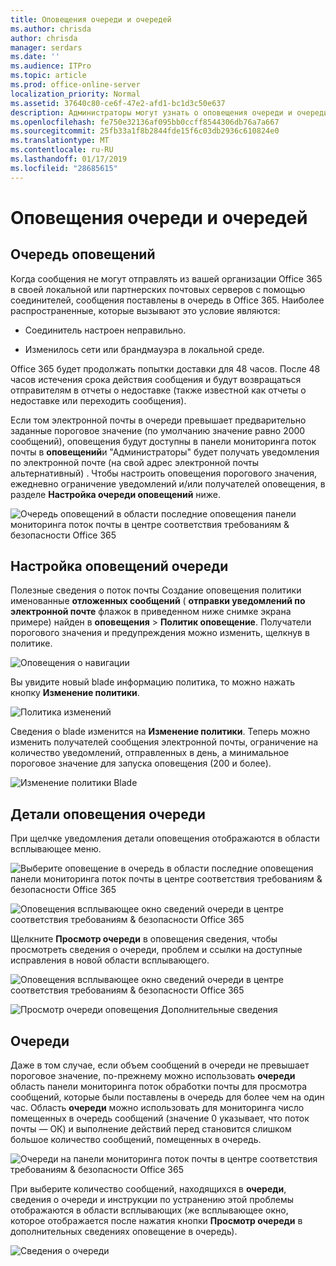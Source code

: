 ```yaml
---
title: Оповещения очереди и очередей
ms.author: chrisda
author: chrisda
manager: serdars
ms.date: ''
ms.audience: ITPro
ms.topic: article
ms.prod: office-online-server
localization_priority: Normal
ms.assetid: 37640c80-ce6f-47e2-afd1-bc1d3c50e637
description: Администраторы могут узнать о оповещения очереди и очереди на панели мониторинга поток почты в центре соответствия требованиям & безопасности Office 365.
ms.openlocfilehash: fe750e32136af095bb0ccff8544306db76a7a667
ms.sourcegitcommit: 25fb33a1f8b2844fde15f6c03db2936c610824e0
ms.translationtype: MT
ms.contentlocale: ru-RU
ms.lasthandoff: 01/17/2019
ms.locfileid: "28685615"
---
```

# <a name="queue-alerts-and-queues"></a>Оповещения очереди и очередей

## <a name="queue-alerts"></a>Очередь оповещений

Когда сообщения не могут отправлять из вашей организации Office 365 в своей локальной или партнерских почтовых серверов с помощью соединителей, сообщения поставлены в очередь в Office 365. Наиболее распространенные, которые вызывают это условие являются:

- Соединитель настроен неправильно.

- Изменилось сети или брандмауэра в локальной среде.

Office 365 будет продолжать попытки доставки для 48 часов. После 48 часов истечения срока действия сообщения и будут возвращаться отправителям в отчеты о недоставке (также известной как отчеты о недоставке или переходить сообщения).

Если том электронной почты в очереди превышает предварительно заданные пороговое значение (по умолчанию значение равно 2000 сообщений), оповещения будут доступны в панели мониторинга поток почты в **оповещений**и "Администраторы" будет получать уведомления по электронной почте (на свой адрес электронной почты альтернативный) . Чтобы настроить оповещения порогового значения, ежедневно ограничение уведомлений и/или получателей оповещения, в разделе **Настройка очереди оповещений** ниже.

![Очередь оповещений в области последние оповещения панели мониторинга поток почты в центре соответствия требованиям & безопасности Office 365](media/5fc4a51c-6118-4270-960b-c6b176ef94ae.png)

## <a name="customize-queue-alerts"></a>Настройка оповещений очереди

Полезные сведения о поток почты Создание оповещения политики именованные **отложенных сообщений** ( **отправки уведомлений по электронной почте** флажок в приведенном ниже снимке экрана примере) найден в **оповещения** \> **Политик оповещение**. Получатели порогового значения и предупреждения можно изменить, щелкнув в политике.

![Оповещения о навигации](media/efb95976-9e0b-484e-a2fd-093c5bc7a40f.png)

Вы увидите новый blade информацию политика, то можно нажать кнопку **Изменение политики**.

![Политика изменений ](media/ed2aceae-3ee2-4849-a17e-87915987a7dd.png)

Сведения о blade изменится на **Изменение политики**. Теперь можно изменить получателей сообщения электронной почты, ограничение на количество уведомлений, отправленных в день, а минимальное пороговое значение для запуска оповещения (200 и более).

![Изменение политики Blade](media/c657cc74-7867-474c-b2c9-dc478449f990.png)

## <a name="queue-alert-details"></a>Детали оповещения очереди

При щелчке уведомления детали оповещения отображаются в области всплывающее меню.

![Выберите оповещение в очередь в области последние оповещения панели мониторинга поток почты в центре соответствия требованиям & безопасности Office 365](media/1f6b0e96-5b2c-41ef-9684-9d813b3fabe6.png)

![Оповещения всплывающее окно сведений очереди в центре соответствия требованиям & безопасности Office 365](media/105c8fff-912f-4763-8806-2740ebdecd4b.png)

Щелкните **Просмотр очереди** в оповещения сведения, чтобы просмотреть сведения о очереди, проблем и ссылки на доступные исправления в новой области всплывающего.

![Оповещения всплывающее окно сведений очереди в центре соответствия требованиям & безопасности Office 365](media/8ff60955-55ef-4f32-a966-85e02cb608d1.png)

![Просмотр очереди оповещения Дополнительные сведения](media/4eb088fe-5dd9-4bf4-b959-c1bb2545c515.png)

## <a name="queues"></a>Очереди

Даже в том случае, если объем сообщений в очереди не превышает пороговое значение, по-прежнему можно использовать **очереди** область панели мониторинга поток обработки почты для просмотра сообщений, которые были поставлены в очередь для более чем на один час. Область **очереди** можно использовать для мониторинга число помещенных в очередь сообщений (значение 0 указывает, что поток почты — ОК) и выполнение действий перед становится слишком большое количество сообщений, помещенных в очередь.

![Очереди на панели мониторинга поток почты в центре соответствия требованиям & безопасности Office 365](media/0ef6e2ef-dd22-4363-9d4a-b20a00babc9f.png)

При выберите количество сообщений, находящихся в **очереди**, сведения о очереди и инструкции по устранению этой проблемы отображаются в области всплывающих (же всплывающее окно, которое отображается после нажатия кнопки **Просмотр очереди** в дополнительных сведениях оповещение в очередь).

![Сведения о очереди](media/4eb088fe-5dd9-4bf4-b959-c1bb2545c515.png)
